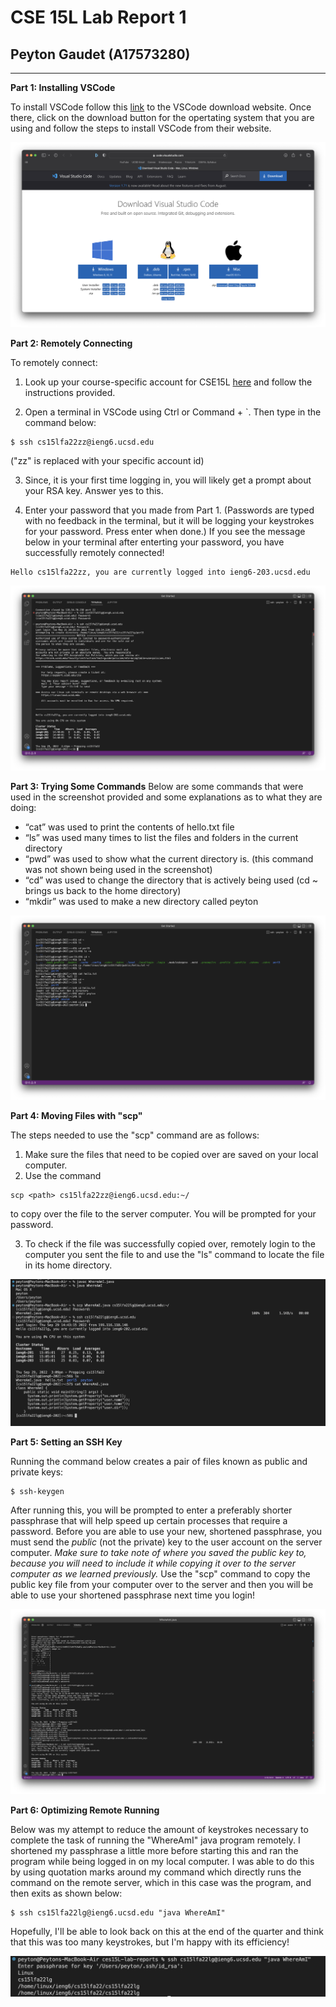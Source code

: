 # CSE 15L Lab Report 1
## Peyton Gaudet (A17573280)

---
**Part 1: Installing VSCode** 

To install VSCode follow this [link](https://code.visualstudio.com/Download) to the VSCode download website. 
Once there, click on the download button for the opertating system that you are using and follow the steps to install VSCode from their website.

![Image](LR(11).png)



**Part 2: Remotely Connecting**

To remotely connect:
1. Look up your course-specific account for CSE15L [here](https://sdacs.ucsd.edu/~icc/index.php) and follow the instructions provided.

2. Open a terminal in VSCode using Ctrl or Command + `. Then type in the command below: 
```
$ ssh cs15lfa22zz@ieng6.ucsd.edu
```
("zz" is replaced with your specific account id)

3. Since, it is your first time logging in, you will likely get a prompt about your RSA key. Answer yes to this.

4. Enter your password that you made from Part 1. (Passwords are typed with no feedback in the terminal, but it will be logging your keystrokes for your password. Press enter when done.) 
If you see the message below in your terminal after enterting your password, you have successfully remotely connected!

```
Hello cs15lfa22zz, you are currently logged into ieng6-203.ucsd.edu
```

![Image](LR1(2).png)

**Part 3: Trying Some Commands**
Below are some commands that were used in the screenshot provided and some explanations as to what they are doing:

* “cat” was used to print the contents of hello.txt file
* “ls” was used many times to list the files and folders in the current directory 
* “pwd” was used to show what the current directory is. (this command was not shown being used in the screenshot)
* “cd” was used to change the directory that is actively being used (cd ~ brings us back to the home directory)
* “mkdir” was used to make a new directory called peyton

![Image](LR1(3).png)

**Part 4: Moving Files with "scp"**

The steps needed to use the "scp" command are as follows:

1. Make sure the files that need to be copied over are saved on your local computer.
2. Use the command
```
scp <path> cs15lfa22zz@ieng6.ucsd.edu:~/
```
to copy over the file to the server computer. You will be prompted for your password.

3. To check if the file was successfully copied over, remotely login to the computer you sent the file to and use the "ls" command to locate the file in its home directory. 

![Image](LR1(4).png)

**Part 5: Setting an SSH Key**

Running the command below creates a pair of files known as public and private keys:
```
$ ssh-keygen
```
After running this, you will be prompted to enter a preferably shorter passphrase that will help speed up certain processes that require a password. Before you are able to use your new, shortened passphrase, you must send the *public* (not the private) key to the user account on the server computer. *Make sure to take note of where you saved the public key to, because you will need to include it while copying it over to the server computer as we learned previously.* Use the "scp" command to copy the public key file from your computer over to the server and then you will be able to use your shortened passphrase next time you login! 

![Image](LR1(5).png)

**Part 6: Optimizing Remote Running**

Below was my attempt to reduce the amount of keystrokes necessary to complete the task of running the "WhereAmI" java program remotely. I shortened my passphrase a little more before starting this and ran the program while being logged in on my local computer. I was able to do this by using quotation marks around my command which directly runs the command on the remote server, which in this case was the program, and then exits as shown below:
```
$ ssh cs15lfa22lg@ieng6.ucsd.edu "java WhereAmI"
```
Hopefully, I'll be able to look back on this at the end of the quarter and think that this was too many keystrokes, but I'm happy with its efficiency!

![Image](LR1(6).png)